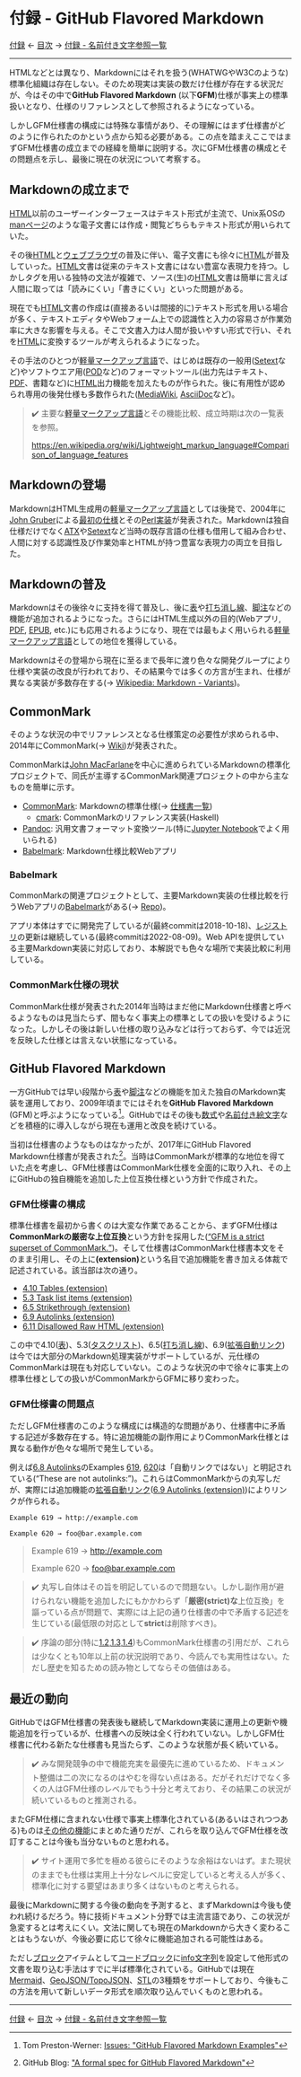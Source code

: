 # 付録 - GitHub Flavored Markdown

[付録]
← [目次] →
[付録 - 名前付き文字参照一覧]

------------------------------------------------------------------------

HTMLなどとは異なり、Markdownにはそれを扱う(WHATWGやW3Cのような)標準化組織は存在しない。そのため現実は実装の数だけ仕様が存在する状況だが、今はその中で**GitHub Flavored Markdown** (以下**GFM**)仕様が事実上の標準扱いとなり、仕様のリファレンスとして参照されるようになっている。

しかしGFM仕様書の構成には特殊な事情があり、その理解にはまず仕様書がどのように作られたのかという点から知る必要がある。この点を踏まえここではまずGFM仕様書の成立までの経緯を簡単に説明する。次にGFM仕様書の構成とその問題点を示し、最後に現在の状況について考察する。

## Markdownの成立まで

[HTML]以前のユーザーインターフェースはテキスト形式が主流で、Unix系OSの[manページ]のような電子文書には作成・閲覧どちらもテキスト形式が用いられていた。

その後[HTML]と[ウェブブラウザ]の普及に伴い、電子文書にも徐々に[HTML]が普及していった。[HTML]文書は従来のテキスト文書にはない豊富な表現力を持つ。しかしタグを用いる独特の文法が複雑で、ソース(生)の[HTML]文書は簡単に言えば人間に取っては「読みにくい」「書きにくい」といった問題がある。

現在でも[HTML]文書の作成は(直接あるいは間接的に)テキスト形式を用いる場合が多く、テキストエディタやWebフォーム上での認識性と入力の容易さが作業効率に大きな影響を与える。そこで文書入力は人間が扱いやすい形式で行い、それを[HTML]に変換するツールが考えられるようになった。

その手法のひとつが[軽量マークアップ言語]で、はじめは既存の一般用([Setext]など)やソフトウエア用([POD]など)のフォーマットツール(出力先はテキスト、[PDF]、書籍など)に[HTML]出力機能を加えたものが作られた。後に有用性が認められ専用の後発仕様も多数作られた([MediaWiki], [AsciiDoc]など)。

> &#x2714;&#xFE0F; 主要な[軽量マークアップ言語]とその機能比較、成立時期は次の一覧表を参照。
> 
> <https://en.wikipedia.org/wiki/Lightweight_markup_language#Comparison_of_language_features>

## Markdownの登場

MarkdownはHTML生成用の[軽量マークアップ言語]としては後発で、2004年に[John Gruber](https://en.wikipedia.org/wiki/John_Gruber)による[最初の仕様](https://daringfireball.net/projects/markdown/syntax)とその[Perl実装](https://daringfireball.net/projects/downloads/Markdown_1.0.1.zip)が発表された。Markdownは独自仕様だけでなく[ATX]や[Setext]など当時の既存言語の仕様も借用して組み合わせ、人間に対する認識性及び作業効率とHTMLが持つ豊富な表現力の両立を目指した。

## Markdownの普及

Markdownはその後徐々に支持を得て普及し、後に[表]や[打ち消し線]、[脚注]などの機能が追加されるようになった。さらにはHTML生成以外の目的(Webアプリ, [PDF], [EPUB], etc.)にも応用されるようになり、現在では最もよく用いられる[軽量マークアップ言語]としての地位を獲得している。

Markdownはその登場から現在に至るまで長年に渡り色々な開発グループにより仕様や実装の改良が行われており、その結果今では多くの方言が生まれ、仕様が異なる実装が多数存在する(→ [Wikipedia: Markdown - Variants](https://en.wikipedia.org/wiki/Markdown#Variants))。

## CommonMark

そのような状況の中でリファレンスとなる仕様策定の必要性が求められる中、2014年にCommonMark(→ [Wiki](https://en.wikipedia.org/wiki/Markdown#Standardization))が発表された。

CommonMarkは[John MacFarlane](https://en.wikipedia.org/wiki/John_MacFarlane_(philosopher))を中心に進められているMarkdownの標準化プロジェクトで、同氏が主導するCommonMark関連プロジェクトの中から主なものを簡単に示す。

- [CommonMark]\: Markdownの標準仕様(→ [仕様書一覧](https://spec.commonmark.org/))
  - [cmark](https://github.com/commonmark/cmark): CommonMarkのリファレンス実装(Haskell)
- [Pandoc]\: 汎用文書フォーマット変換ツール(特に[Jupyter Notebook]でよく用いられる)
- [Babelmark]\: Markdown仕様比較Webアプリ

### Babelmark

CommonMarkの関連プロジェクトとして、主要Markdown実装の仕様比較を行うWebアプリの[Babelmark]がある(→ [Repo](https://github.com/babelmark/babelmark.github.io))。

アプリ本体はすでに開発完了しているが(最終commitは2018-10-18)、[レジストリ](https://github.com/babelmark/babelmark-registry)の更新は継続している(最終commitは2022-08-09)。Web APIを提供している主要Markdown実装に対応しており、本解説でも色々な場所で実装比較に利用している。

### CommonMark仕様の現状

CommonMark仕様が発表された2014年当時はまだ他にMarkdown仕様書と呼べるようなものは見当たらず、間もなく事実上の標準としての扱いを受けるようになった。しかしその後は新しい仕様の取り込みなどは行っておらず、今では近況を反映した仕様とは言えない状態になっている。

## GitHub Flavored Markdown

一方GitHubでは早い段階から[表]や[脚注]などの機能を加えた独自のMarkdown実装を運用しており、2009年頃までにはそれを**GitHub Flavored Markdown** (GFM)と呼ぶようになっている[^gfm]。GitHubではその後も[数式]や[名前付き絵文字]などを積極的に導入しながら現在も運用と改良を続けている。

当初は仕様書のようなものはなかったが、2017年にGitHub Flavored Markdown仕様書が発表された[^gfm-blog]。当時はCommonMarkが標準的な地位を得ていた点を考慮し、GFM仕様書はCommonMark仕様を全面的に取り入れ、その上にGitHubの独自機能を追加した上位互換仕様という方針で作成された。

### GFM仕様書の構成

標準仕様書を最初から書くのは大変な作業であることから、まずGFM仕様は**CommonMarkの厳密な上位互換**という方針を採用した([<q>GFM is a strict superset of CommonMark.</q>](https://github.github.com/gfm/#what-is-github-flavored-markdown-))。そして仕様書はCommonMark仕様書本文をそのまま引用し、その上に&ZeroWidthSpace;**(extension)**&ZeroWidthSpace;という名目で追加機能を書き加える体裁で記述されている。該当部は次の通り。

- [4.10 Tables (extension)](https://github.github.com/gfm/#tables-extension-)
- [5.3 Task list items (extension)](https://github.github.com/gfm/#task-list-items-extension-)
- [6.5 Strikethrough (extension)](https://github.github.com/gfm/#strikethrough-extension-)
- [6.9 Autolinks (extension)](https://github.github.com/gfm/#autolinks-extension-)
- [6.11 Disallowed Raw HTML (extension)](https://github.github.com/gfm/#disallowed-raw-html-extension-)

この中で4.10([表])、5.3([タスクリスト])、6.5([打ち消し線])、6.9([拡張自動リンク])は今では大部分のMarkdown処理実装がサポートしているが、元仕様のCommonMarkは現在も対応していない。このような状況の中で徐々に事実上の標準仕様としての扱いがCommonMarkからGFMに移り変わった。

### GFM仕様書の問題点

ただしGFM仕様書のこのような構成には構造的な問題があり、仕様書中に矛盾する記述が多数存在する。特に追加機能の副作用によりCommonMark仕様とは異なる動作が色々な場所で発生している。

例えば[6.8 Autolinks](https://github.github.com/gfm/#textual-content)のExamples [619](https://github.github.com/gfm/#example-620), [620](https://github.github.com/gfm/#example-621)は「自動リンクではない」と明記されている(<q>These are not autolinks:</q>)。これらはCommonMarkからの丸写しだが、実際には追加機能の[拡張自動リンク]\([6.9 Autolinks (extension)](https://github.github.com/gfm/#autolinks-extension-))によりリンクが作られる。

```markdown
Example 619 → http://example.com

Example 620 → foo@bar.example.com
```

> Example 619 → http://example.com
> 
> Example 620 → foo@bar.example.com

> &#x2714;&#xFE0F; 丸写し自体はその旨を明記しているので問題ない。しかし副作用が避けられない機能を追加したにもかかわらず「**厳密(strict)な**上位互換」を謳っている点が問題で、実際には上記の通り仕様書の中で矛盾する記述を生じている(最低限の対応として**strict**は削除すべき)。

> &#x2714;&#xFE0F; 序論の部分(特に[1.2](https://github.github.com/gfm/#what-is-markdown-),[1.3](https://github.github.com/gfm/#why-is-a-spec-needed-),[1.4](https://github.github.com/gfm/#about-this-document))もCommonMark仕様書の引用だが、これらは少なくとも10年以上前の状況説明であり、今読んでも実用性はない。ただし歴史を知るための読み物としてならその価値はある。

## 最近の動向

GitHubではGFM仕様書の発表後も継続してMarkdown実装に運用上の更新や機能追加を行っているが、仕様書への反映は全く行われていない。しかしGFM仕様書に代わる新たな仕様書も見当たらず、このような状態が長く続いている。

> &#x2714;&#xFE0F; みな開発競争の中で機能充実を最優先に進めているため、ドキュメント整備は二の次になるのはやむを得ない点はある。だがそれだけでなく多くの人はGFM仕様のレベルでもう十分と考えており、その結果この状況が続いているものと推測される。

またGFM仕様に含まれない仕様で事実上標準化されている(あるいはされつつある)ものは[その他の機能]にまとめた通りだが、これらを取り込んでGFM仕様を改訂することは今後も当分ないものと思われる。

> &#x2714;&#xFE0F; サイト運用で多忙を極める彼らにそのような余裕はないはず。また現状のままでも仕様は実用上十分なレベルに安定していると考える人が多く、標準化に対する要望はあまり多くはないものと考えられる。

最後にMarkdownに関する今後の動向を予測すると、まずMarkdownは今後も使われ続けるだろう。特に技術ドキュメント分野では主流言語であり、この状況が急変するとは考えにくい。文法に関しても現在のMarkdownから大きく変わることはもうないが、今後必要に応じて徐々に機能追加される可能性はある。

ただし[ブロック]アイテムとして[コードブロック]に[info文字列]を設定して他形式の文書を取り込む手法はすでに半ば標準化されている。GitHubでは現在[Mermaid]、[GeoJSON/TopoJSON](other-features.md#geojson-topojson)、[STL]の3種類をサポートしており、今後もこの方法を用いて新しいデータ形式を順次取り込んでいくものと思われる。

------------------------------------------------------------------------

[付録]
← [目次] →
[付録 - 名前付き文字参照一覧]

[AsciiDoc]: https://en.wikipedia.org/wiki/AsciiDoc
[ATX]: https://en.wikipedia.org/wiki/Aaron_Swartz#atx
[Babelmark]: https://babelmark.github.io/
[CommonMark]: https://commonmark.org/
[EPUB]: https://ja.wikipedia.org/wiki/EPUB
[HTML]: https://ja.wikipedia.org/wiki/HyperText_Markup_Language
[info文字列]: code-blocks.md#info文字列
[Jupyter Notebook]: https://jupyter.org/
[manページ]: https://ja.wikipedia.org/wiki/Manページ
[MediaWiki]: https://ja.wikipedia.org/wiki/MediaWiki
[Mermaid]: other-features.md#mermaidによるダイアグラムチャート
[Pandoc]: https://en.wikipedia.org/wiki/Pandoc
[PDF]: https://ja.wikipedia.org/wiki/Portable_Document_Format
[POD]: https://ja.wikipedia.org/wiki/Plain_Old_Documentation
[Setext]: https://en.wikipedia.org/wiki/Setext
[STL]: other-features.md#stl
[ウェブブラウザ]: https://ja.wikipedia.org/wiki/ウェブブラウザ
[コードブロック]: code-blocks.md
[タスクリスト]: task-lists.md
[ブロック]: blocks.md
[その他の機能]: other-features.md
[打ち消し線]: bold-italic-strikethrough.md#打ち消し線
[拡張自動リンク]: links.md#拡張自動リンク
[脚注]: other-features.md#脚注
[軽量マークアップ言語]: https://ja.wikipedia.org/wiki/軽量マークアップ言語
[数式]: other-features.md#数式
[名前付き絵文字]: github-specific.md#名前付き絵文字
[付録]: appendices.md
[付録 - 名前付き文字参照一覧]: named-character-references.md
[表]: tables.md
[目次]: index.md#github-flavored-markdown

[^gfm]: Tom Preston-Werner: [Issues: "GitHub Flavored Markdown Examples"](https://github.com/mojombo/github-flavored-markdown/issues/1)
[^gfm-blog]: GitHub Blog: ["A formal spec for GitHub Flavored Markdown"](https://github.blog/2017-03-14-a-formal-spec-for-github-markdown/)
